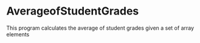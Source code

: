 # AverageofStudentGrades
This program calculates the average of student grades given a set of array elements
